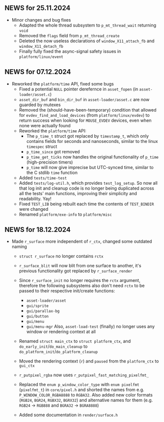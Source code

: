 ## NEWS for 25.11.2024
* Minor changes and bug fixes
    * Adapted the whole thread subsystem to `p_mt_thread_wait` returning `void`
    * Removed the `flags` field from `p_mt_thread_create`
    * Deleted the now useless declarations of `window_X11_attach_fb` and `window_X11_detach_fb`
    * Finally fully fixed the async-signal safety issues in `platform/linux/event`

## NEWS for 07.12.2024
* Reworked the `platform/time` API, fixed some bugs
    * Fixed a potential `NULL` pointer derefernce in `asset_fopen` (in `asset-loader/asset.c`)
    * `asset_dir_buf` and `bin_dir_buf` in `asset-loader/asset.c` are now guarded by mutexes
    * Removed the (should-have-been-temporary) condition that allowed for `evdev_find_and_load_devices`
        (from `platform/linux/evdev`) to return success when looking for `MOUSE_EVDEV` devices,
        even when none were actually found
    * Reworked the `platform/time` API:
        * The `p_time_t` struct got replaced by `timestamp_t`, which only contains fields
            for seconds and nanoseconds, similar to the linux `timespec` struct
        * `p_time_since` got removed
        * `p_time_get_ticks` now handles the original functionality of `p_time` (high-precision timers)
        * `p_time` will now give imprecise but UTC-synced time, similar to the C stdlib `time` function
    * Added `tests/time-test`
    * Added `tests/log-util.h`, which provides `test_log_setup`.
        So now all that log init and cleanup code is no longer being duplicated across
        all the tests' main functions, improving their simplicity and readability.
        Yay!
    * Fixed `TEST_LIB` being rebuilt each time the contents of `TEST_BINDIR` were changed
    * Renamed `platform/exe-info` to `platform/misc`

## NEWS for 18.12.2024
* Made `r_surface` more independent of `r_ctx`, changed some outdated naming
    * `struct r_surface` no longer contains `rctx`
    * `r_surface_blit` will now blit from one surface to another,
        it's previous functionality got replaced by `r_surface_render`
    * Since `r_surface_init` no longer requires the `rctx` argument,
        therefore the following subsystems also don't need `rctx`
        to be passed to their respective init/create functions:
        * `asset-loader/asset`
        * `gui/sprite`
        * `gui/parallax-bg`
        * `gui/button`
        * `gui/menu`
        * `gui/menu-mgr`
        Also, `asset-load-test` (finally) no longer uses any window or rendering context at all

    * Renamed `struct main_ctx` to `struct platform_ctx`,
        and `do_early_init`/`do_main_cleanup` to `do_platform_init`/`do_platform_cleanup`
    * Moved the rendering context (`r`) and `paused` from the `platform_ctx` to `gui_ctx`
    * `r_putpixel_rgba` now uses `r_putpixel_fast_matching_pixelfmt_`
    * Replaced the `enum p_window_color_type` with `enum pixelfmt` (`pixelfmt_t`) in `core/pixel.h`
        and shorted the names from e.g. `P_WINDOW_COLOR_RGBA8888` to `RGBA32`.
        Also added new color formats (`RGB24`, `BGR24`, `RGBX32`, `BGRX32`)
        and alternative names for them (e.g. `RGB24` -> `RGB888` and `BGRA32` -> `BGRA8888`)
    * Added some documentation in `render/surface.h`
